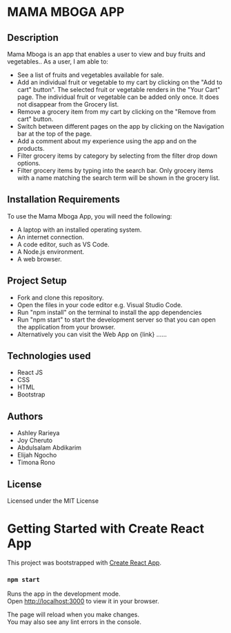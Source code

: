 # MAMA MBOGA APP

## Description
Mama Mboga is an app that enables a user to view and buy fruits and vegetables..
As a user, I am able to:
* See a list of fruits and vegetables available for sale.
* Add an individual fruit or vegetable to my cart by clicking on the "Add to cart" button". The selected fruit or vegetable renders in the "Your Cart" page. The individual fruit or vegetable can be added only once. It does not disappear from the Grocery list.
* Remove a grocery item from my cart by clicking on the "Remove from cart" button. 
* Switch between different pages on the app by clicking on the Navigation bar at the top of the page.
* Add a comment about my experience using the app and on the products.
* Filter grocery items by category by selecting from the filter drop down options.
* Filter grocery items by typing into the search bar. Only grocery items with a name matching the search term will be shown in the grocery list.

## Installation Requirements
To use the Mama Mboga App, you will need the following:

* A laptop with an installed operating system.
* An internet connection.
* A code editor, such as VS Code.
* A Node.js environment.
* A web browser.

## Project Setup
* Fork and clone this repository.
* Open the files in your code editor e.g. Visual Studio Code.
* Run "npm install" on the terminal to install the app dependencies
* Run "npm start" to start the development server so that you can open the application from your browser.
* Alternatively you can visit the Web App on {link} ......

## Technologies used
* React JS
* CSS
* HTML
* Bootstrap

## Authors
* Ashley Rarieya
* Joy Cheruto
* Abdulsalam Abdikarim
* Elijah Ngocho
* Timona Rono

## License
Licensed under the MIT License



# Getting Started with Create React App

This project was bootstrapped with [Create React App](https://github.com/facebook/create-react-app).


### `npm start`

Runs the app in the development mode.\
Open [http://localhost:3000](http://localhost:3000) to view it in your browser.

The page will reload when you make changes.\
You may also see any lint errors in the console.

